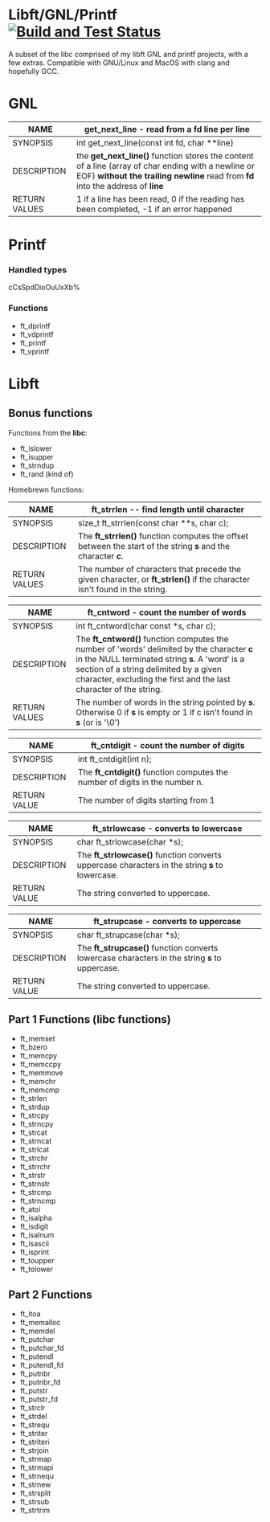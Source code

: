 # Libft/GNL/Printf [![Build and Test Status](https://travis-ci.org/selfsigned/libft.svg?branch=master)](https://travis-ci.org/selfsigned/libft)
A subset of the libc comprised of my libft GNL and printf projects, with a few extras.
Compatible with GNU/Linux and MacOS with clang and hopefully GCC.

# GNL
| NAME          | get\_next\_line - read from a fd line per line                                                                                                                                              |
|---------------|---------------------------------------------------------------------------------------------------------------------------------------------------------------------------------------------|
| SYNOPSIS      | int get\_next\_line(const int fd, char **line)                                                                                                                                              |
| DESCRIPTION   | the __get\_next\_line()__ function stores the content of a line (array of char ending with a newline or EOF) __without the trailing newline__ read from __fd__ into the address of __line__ |
| RETURN VALUES |  1 if a line has been read, 0 if the reading has been completed, -1 if an error happened                                                                                                    |
# Printf
### Handled types
cCsSpdDioOuUxXb%

### Functions
- ft_dprintf
- ft_vdprintf
- ft_printf
- ft_vprintf

# Libft
## Bonus functions

Functions from the __libc__:
- ft_islower
- ft_isupper
- ft_strndup
- ft_rand (kind of)

Homebrewn functions:

| NAME          | ft\_strrlen -- find length until character                                                                                                        |
|---------------|---------------------------------------------------------------------------------------------------------------------------------------------------|
| SYNOPSIS      |  size\_t ft_strrlen(const char **s, char c);                                                                                                       |
| DESCRIPTION   | The __ft_strrlen()__ function computes the offset between the start of the string __s__ and the character __c__.                                  |
| RETURN VALUES | The number of characters that precede the given character, or __ft_strlen()__ if the character isn't found in the string.                         |

| NAME          | ft\_cntword - count the number of words                                                                                                                                                                                                                     |
|---------------|----------------------------------------------------------------------------------------------------------------------------------------------------------------------------------------------------------------------------------------------------------------|
| SYNOPSIS      | int ft\_cntword(char const *s, char c);                                                                                                                                                                                                                        |
| DESCRIPTION   | The __ft\_cntword()__ function computes the number of 'words' delimited by the character __c__ in the NULL terminated string __s__. A 'word' is a section of a string delimited by a given character, excluding the first and the last character of the string.|
| RETURN VALUES | The number of words in the string pointed by __s__. Otherwise 0 if __s__ is empty or 1 if c isn't found in __s__ (or is '\0')                                                                                        |

| NAME         | ft\_cntdigit - count the number of digits                                     |
|--------------|-------------------------------------------------------------------------------|
| SYNOPSIS     | int ft\_cntdigit(int n);                                                      |
| DESCRIPTION  | The __ft\_cntdigit()__ function computes the number of digits in the number n.|
| RETURN VALUE | The number of digits starting from 1                                          |

| NAME         | ft\_strlowcase - converts to lowercase                                                           |
|--------------|--------------------------------------------------------------------------------------------------|
| SYNOPSIS     | char ft\_strlowcase(char *s);                                                                    |
| DESCRIPTION  | The __ft\_strlowcase()__ function converts uppercase characters in the string __s__ to lowercase.|
| RETURN VALUE | The string converted to uppercase.                                                               |

| NAME         | ft\_strupcase - converts to uppercase                                                           |
|--------------|-------------------------------------------------------------------------------------------------|
| SYNOPSIS     | char ft\_strupcase(char *s);                                                                    |
| DESCRIPTION  | The __ft\_strupcase()__ function converts lowercase characters in the string __s__ to uppercase.|
| RETURN VALUE | The string converted to uppercase.                                                              |

## Part 1 Functions (libc functions)
- ft_memset
- ft_bzero
- ft_memcpy
- ft_memccpy
- ft_memmove
- ft_memchr
- ft_memcmp
- ft_strlen
- ft_strdup
- ft_strcpy
- ft_strncpy
- ft_strcat
- ft_strncat
- ft_strlcat
- ft_strchr
- ft_strrchr
- ft_strstr
- ft_strnstr
- ft_strcmp
- ft_strncmp
- ft_atoi
- ft_isalpha
- ft_isdigit
- ft_isalnum
- ft_isascii
- ft_isprint
- ft_toupper
- ft_tolower
## Part 2 Functions
- ft_itoa
- ft_memalloc
- ft_memdel
- ft_putchar
- ft_putchar_fd
- ft_putendl
- ft_putendl_fd
- ft_putnbr
- ft_putnbr_fd
- ft_putstr
- ft_putstr_fd
- ft_strclr
- ft_strdel
- ft_strequ
- ft_striter
- ft_striteri
- ft_strjoin
- ft_strmap
- ft_strmapi
- ft_strnequ
- ft_strnew
- ft_strsplit
- ft_strsub
- ft_strtrim
